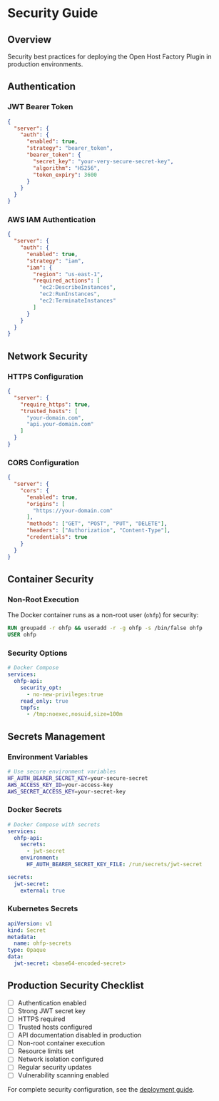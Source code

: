 # Security Guide

## Overview

Security best practices for deploying the Open Host Factory Plugin in production environments.

## Authentication

### JWT Bearer Token

```json
{
  "server": {
    "auth": {
      "enabled": true,
      "strategy": "bearer_token",
      "bearer_token": {
        "secret_key": "your-very-secure-secret-key",
        "algorithm": "HS256",
        "token_expiry": 3600
      }
    }
  }
}
```

### AWS IAM Authentication

```json
{
  "server": {
    "auth": {
      "enabled": true,
      "strategy": "iam",
      "iam": {
        "region": "us-east-1",
        "required_actions": [
          "ec2:DescribeInstances",
          "ec2:RunInstances",
          "ec2:TerminateInstances"
        ]
      }
    }
  }
}
```

## Network Security

### HTTPS Configuration

```json
{
  "server": {
    "require_https": true,
    "trusted_hosts": [
      "your-domain.com",
      "api.your-domain.com"
    ]
  }
}
```

### CORS Configuration

```json
{
  "server": {
    "cors": {
      "enabled": true,
      "origins": [
        "https://your-domain.com"
      ],
      "methods": ["GET", "POST", "PUT", "DELETE"],
      "headers": ["Authorization", "Content-Type"],
      "credentials": true
    }
  }
}
```

## Container Security

### Non-Root Execution

The Docker container runs as a non-root user (`ohfp`) for security:

```dockerfile
RUN groupadd -r ohfp && useradd -r -g ohfp -s /bin/false ohfp
USER ohfp
```

### Security Options

```yaml
# Docker Compose
services:
  ohfp-api:
    security_opt:
      - no-new-privileges:true
    read_only: true
    tmpfs:
      - /tmp:noexec,nosuid,size=100m
```

## Secrets Management

### Environment Variables

```bash
# Use secure environment variables
HF_AUTH_BEARER_SECRET_KEY=your-secure-secret
AWS_ACCESS_KEY_ID=your-access-key
AWS_SECRET_ACCESS_KEY=your-secret-key
```

### Docker Secrets

```yaml
# Docker Compose with secrets
services:
  ohfp-api:
    secrets:
      - jwt-secret
    environment:
      HF_AUTH_BEARER_SECRET_KEY_FILE: /run/secrets/jwt-secret

secrets:
  jwt-secret:
    external: true
```

### Kubernetes Secrets

```yaml
apiVersion: v1
kind: Secret
metadata:
  name: ohfp-secrets
type: Opaque
data:
  jwt-secret: <base64-encoded-secret>
```

## Production Security Checklist

- [ ] Authentication enabled
- [ ] Strong JWT secret key
- [ ] HTTPS required
- [ ] Trusted hosts configured
- [ ] API documentation disabled in production
- [ ] Non-root container execution
- [ ] Resource limits set
- [ ] Network isolation configured
- [ ] Regular security updates
- [ ] Vulnerability scanning enabled

For complete security configuration, see the [deployment guide](readme.md).
